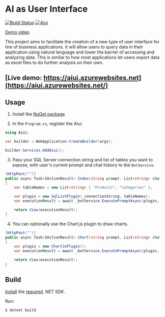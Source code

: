 # AI as User Interface

[![Build Status](https://ctyar.visualstudio.com/Aiui/_apis/build/status%2Fctyar.Aiui?branchName=main)](https://ctyar.visualstudio.com/Aiui/_build/latest?definitionId=8&branchName=main)
[![Aiui](https://img.shields.io/nuget/v/Aiui.svg)](https://www.nuget.org/packages/Aiui/)

[Demo video](https://github.com/ctyar/Aiui/assets/1432648/b97d3bd2-f5a4-4c08-a17c-80904411cb07)

This project aims to facilitate the creation of a new type of user interface for line of business applications.
It will allow users to query data in their application using natural language and lower the barrier of accessing and analyzing data.
This is similar to how most applications let users export data as excel files to do further analysis on their own.

## [Live demo: https://aiui.azurewebsites.net](https://aiui.azurewebsites.net/)

## Usage
1. Install the [NuGet package](https://www.nuget.org/packages/Aiui)

2. In the `Program.cs`, register the Aiui.
```csharp
using Aiui;
```
```csharp
var builder = WebApplication.CreateBuilder(args);

builder.Services.AddAiui();
```

3. Pass your SQL Server connection string and list of tables you want to expose, with user's current prompt and chat history to the `BotService`.
```csharp
[HttpPost("")]
public async Task<IActionResult> Index(string prompt, List<string> chatHistory)
{
    var tableNames = new List<string> { "Products", "Categories" };

    var plugin = new SqlListPlugin(_connectionString, tableNames);
    var executionResult = await _botService.ExecutePromptAsync(plugin, new OpenAIClient(_openAIApiKey), prompt, chatHistory, null);

    return View(executionResult);
}
```

4. You can optionally use the Chart.js plugin to draw charts.
```csharp
[HttpPost("")]
public async Task<IActionResult> Chart(string prompt, List<string> chatHistory, List<dynamic> rows)
{
    var plugin = new ChartJsPlugin();
    var executionResult = await _botService.ExecutePromptAsync(plugin, new OpenAIClient(_openAIApiKey), prompt, chatHistory, rows);

    return View(executionResult);
}
```

## Build
[Install](https://get.dot.net) the [required](global.json) .NET SDK.

Run:
```
$ dotnet build
```
